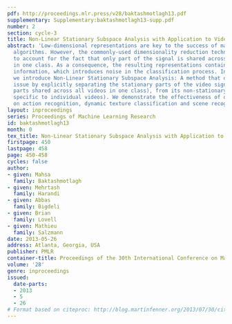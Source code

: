 ```yaml
---
pdf: http://proceedings.mlr.press/v28/baktashmotlagh13.pdf
supplementary: Supplementary:baktashmotlagh13-supp.pdf
number: 2
section: cycle-3
title: Non-Linear Stationary Subspace Analysis with Application to Video Classification
abstract: 'Low-dimensional representations are key to the success of many video classification
  algorithms. However, the commonly-used dimensionality reduction techniques fail
  to account for the fact that only part of the signal is shared across all the videos
  in one class. As a consequence, the resulting representations contain instance-specific
  information, which introduces noise in the classification process. In this paper,
  we introduce Non-Linear Stationary Subspace Analysis: A method that overcomes this
  issue by explicitly separating the stationary parts of the video signal (i.e., the
  parts shared across all videos in one class), from its non-stationary parts (i.e.,
  specific to individual videos). We demonstrate the effectiveness of our approach
  on action recognition, dynamic texture classification and scene recognition.'
layout: inproceedings
series: Proceedings of Machine Learning Research
id: baktashmotlagh13
month: 0
tex_title: Non-Linear Stationary Subspace Analysis with Application to Video Classification
firstpage: 450
lastpage: 458
page: 450-458
cycles: false
author:
- given: Mahsa
  family: Baktashmotlagh
- given: Mehrtash
  family: Harandi
- given: Abbas
  family: Bigdeli
- given: Brian
  family: Lovell
- given: Mathieu
  family: Salzmann
date: 2013-05-26
address: Atlanta, Georgia, USA
publisher: PMLR
container-title: Proceedings of the 30th International Conference on Machine Learning
volume: '28'
genre: inproceedings
issued:
  date-parts:
  - 2013
  - 5
  - 26
# Format based on citeproc: http://blog.martinfenner.org/2013/07/30/citeproc-yaml-for-bibliographies/
---
```

